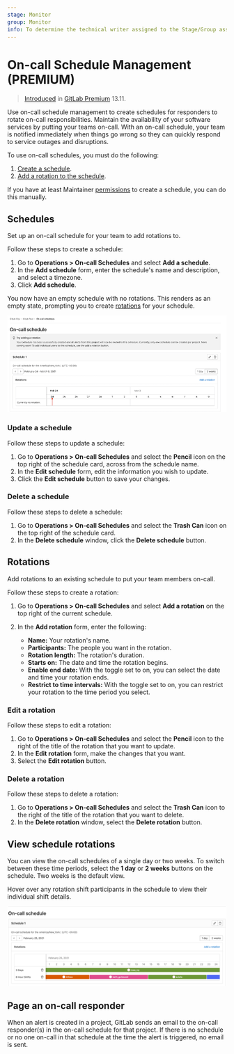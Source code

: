 ```yaml
---
stage: Monitor
group: Monitor
info: To determine the technical writer assigned to the Stage/Group associated with this page, see https://about.gitlab.com/handbook/engineering/ux/technical-writing/#assignments
---
```


# On-call Schedule Management **(PREMIUM)**

> [Introduced](https://gitlab.com/groups/gitlab-org/-/epics/4544) in [GitLab Premium](https://about.gitlab.com/pricing/) 13.11.

Use on-call schedule management to create schedules for responders to rotate on-call
responsibilities. Maintain the availability of your software services by putting your teams on-call.
With an on-call schedule, your team is notified immediately when things go wrong so they can quickly
respond to service outages and disruptions.

To use on-call schedules, you must do the following:

1. [Create a schedule](#schedules).
1. [Add a rotation to the schedule](#rotations).

If you have at least Maintainer [permissions](../../user/permissions.md)
to create a schedule, you can do this manually.

## Schedules

Set up an on-call schedule for your team to add rotations to.

Follow these steps to create a schedule:

1. Go to **Operations > On-call Schedules** and select **Add a schedule**.
1. In the **Add schedule** form, enter the schedule's name and description, and select a timezone.
1. Click **Add schedule**.

You now have an empty schedule with no rotations. This renders as an empty state, prompting you to
create [rotations](#rotations) for your schedule.

![Schedule Empty Grid](img/oncall_schedule_empty_grid_v13_10.png)

### Update a schedule

Follow these steps to update a schedule:

1. Go to **Operations > On-call Schedules** and select the **Pencil** icon on the top right of the
   schedule card, across from the schedule name.
1. In the **Edit schedule** form, edit the information you wish to update.
1. Click the **Edit schedule** button to save your changes.

### Delete a schedule

Follow these steps to delete a schedule:

1. Go to **Operations > On-call Schedules** and select the **Trash Can** icon on the top right of the
   schedule card.
1. In the **Delete schedule** window, click the **Delete schedule** button.

## Rotations

Add rotations to an existing schedule to put your team members on-call.

Follow these steps to create a rotation:

1. Go to **Operations > On-call Schedules** and select **Add a rotation** on the top right of the
   current schedule.
1. In the **Add rotation** form, enter the following:

   - **Name:** Your rotation's name.
   - **Participants:** The people you want in the rotation.
   - **Rotation length:** The rotation's duration.
   - **Starts on:** The date and time the rotation begins.
   - **Enable end date:** With the toggle set to on, you can select the date and time your rotation
     ends.
   - **Restrict to time intervals:** With the toggle set to on, you can restrict your rotation to
     the time period you select.

### Edit a rotation

Follow these steps to edit a rotation:

1. Go to **Operations > On-call Schedules** and select the **Pencil** icon to the right of the title
   of the rotation that you want to update.
1. In the **Edit rotation** form, make the changes that you want.
1. Select the **Edit rotation** button.

### Delete a rotation

Follow these steps to delete a rotation:

1. Go to **Operations > On-call Schedules** and select the **Trash Can** icon to the right of the
   title of the rotation that you want to delete.
1. In the **Delete rotation** window, select the **Delete rotation** button.

## View schedule rotations

You can view the on-call schedules of a single day or two weeks. To switch between these time
periods, select the **1 day** or **2 weeks** buttons on the schedule. Two weeks is the default view.

Hover over any rotation shift participants in the schedule to view their individual shift details.

![1 Day Grid View](img/oncall_schedule_day_grid_v13_10.png)

## Page an on-call responder

When an alert is created in a project, GitLab sends an email to the on-call responder(s) in the
on-call schedule for that project. If there is no schedule or no one on-call in that schedule at the
time the alert is triggered, no email is sent.

